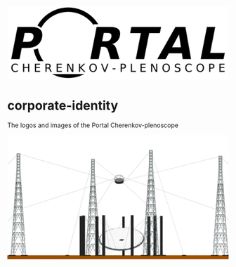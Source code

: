 ![logo](/logo/black.png)
# corporate-identity

The logos and images of the Portal Cherenkov-plenoscope

![side_view](/images/side_view.jpg)
